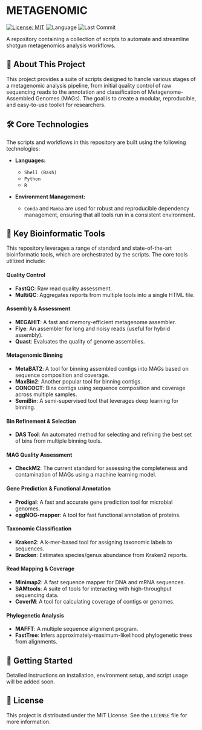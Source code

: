 # METAGENOMIC

[![License: MIT](https://img.shields.io/badge/License-MIT-yellow.svg)](https://opensource.org/licenses/MIT)
![Language](https://img.shields.io/github/languages/top/YOUR-USERNAME/METAGENOMIC)
![Last Commit](https://img.shields.io/github/last-commit/YOUR-USERNAME/METAGENOMIC)

A repository containing a collection of scripts to automate and streamline shotgun metagenomics analysis workflows.

## 📖 About This Project

This project provides a suite of scripts designed to handle various stages of a metagenomic analysis pipeline, from initial quality control of raw sequencing reads to the annotation and classification of Metagenome-Assembled Genomes (MAGs). The goal is to create a modular, reproducible, and easy-to-use toolkit for researchers.

## 🛠️ Core Technologies

The scripts and workflows in this repository are built using the following technologies:

* **Languages:**
    * `Shell (Bash)`
    * `Python`
    * `R`

* **Environment Management:**
    * `Conda` and `Mamba` are used for robust and reproducible dependency management, ensuring that all tools run in a consistent environment.

## 🔬 Key Bioinformatic Tools

This repository leverages a range of standard and state-of-the-art bioinformatic tools, which are orchestrated by the scripts. The core tools utilized include:

#### **Quality Control**
* **FastQC**: Raw read quality assessment.
* **MultiQC**: Aggregates reports from multiple tools into a single HTML file.

#### **Assembly & Assessment**
* **MEGAHIT**: A fast and memory-efficient metagenome assembler.
* **Flye**: An assembler for long and noisy reads (useful for hybrid assembly).
* **Quast**: Evaluates the quality of genome assemblies.

#### **Metagenomic Binning**
* **MetaBAT2**: A tool for binning assembled contigs into MAGs based on sequence composition and coverage.
* **MaxBin2**: Another popular tool for binning contigs.
* **CONCOCT**: Bins contigs using sequence composition and coverage across multiple samples.
* **SemiBin**: A semi-supervised tool that leverages deep learning for binning.

#### **Bin Refinement & Selection**
* **DAS Tool**: An automated method for selecting and refining the best set of bins from multiple binning tools.

#### **MAG Quality Assessment**
* **CheckM2**: The current standard for assessing the completeness and contamination of MAGs using a machine learning model.

#### **Gene Prediction & Functional Annotation**
* **Prodigal**: A fast and accurate gene prediction tool for microbial genomes.
* **eggNOG-mapper**: A tool for fast functional annotation of proteins.

#### **Taxonomic Classification**
* **Kraken2**: A k-mer-based tool for assigning taxonomic labels to sequences.
* **Bracken**: Estimates species/genus abundance from Kraken2 reports.

#### **Read Mapping & Coverage**
* **Minimap2**: A fast sequence mapper for DNA and mRNA sequences.
* **SAMtools**: A suite of tools for interacting with high-throughput sequencing data.
* **CoverM**: A tool for calculating coverage of contigs or genomes.

#### **Phylogenetic Analysis**
* **MAFFT**: A multiple sequence alignment program.
* **FastTree**: Infers approximately-maximum-likelihood phylogenetic trees from alignments.

## 🚀 Getting Started

Detailed instructions on installation, environment setup, and script usage will be added soon.

## 📄 License

This project is distributed under the MIT License. See the `LICENSE` file for more information.
